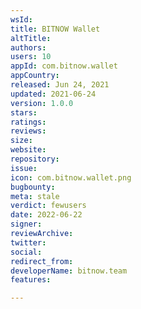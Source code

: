 ```yaml
---
wsId: 
title: BITNOW Wallet
altTitle: 
authors: 
users: 10
appId: com.bitnow.wallet
appCountry: 
released: Jun 24, 2021
updated: 2021-06-24
version: 1.0.0
stars: 
ratings: 
reviews: 
size: 
website: 
repository: 
issue: 
icon: com.bitnow.wallet.png
bugbounty: 
meta: stale
verdict: fewusers
date: 2022-06-22
signer: 
reviewArchive: 
twitter: 
social: 
redirect_from: 
developerName: bitnow.team
features: 

---
```


